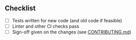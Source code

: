 <!-- Thanks for submitting a PR! Please ensure the following requirements are met in order for us to review your PR -->

## Checklist

* [ ] Tests written for new code (and old code if feasible)
* [ ] Linter and other CI checks pass
* [ ] Sign-off given on the changes (see [CONTRIBUTING.md](https://github.com/matrix-org/matrix-js-sdk/blob/develop/CONTRIBUTING.md))

<!--
If you would like to specify text for the changelog entry other than your PR title, add the following:

Notes: Add super cool feature
-->
